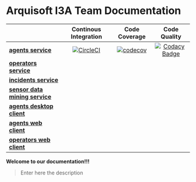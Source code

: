 
# Arquisoft I3A Team Documentation
| | **Continous Integration** | **Code Coverage** | **Code Quality** |
|---|:---:|:---:|:---:|
|**[agents service](https://github.com/asw-i3a/agents-service)**        |[![CircleCI](https://circleci.com/gh/asw-i3a/agents-service/tree/master.svg?style=svg)](https://circleci.com/gh/asw-i3a/agents-service/tree/master)|[![codecov](https://codecov.io/gh/asw-i3a/agents-service/branch/master/graph/badge.svg)](https://codecov.io/gh/asw-i3a/agents-service)|[![Codacy Badge](https://api.codacy.com/project/badge/Grade/e1e90c5a89fd4da6908296545e952c81)](https://www.codacy.com/app/colunga91/agents-service?utm_source=github.com&amp;utm_medium=referral&amp;utm_content=asw-i3a/agents-service&amp;utm_campaign=Badge_Grade)
|**[operators service](https://github.com/asw-i3a/operators-service)** ||
|**[incidents service](https://github.com/asw-i3a/incidents-service)** ||
|**[sensor data mining service](https://github.com/asw-i3a/sensor-data-mining)** ||
|**[agents desktop client](https://github.com/asw-i3a/agents-desktop-client)** ||
|**[agents web client](https://github.com/asw-i3a/agents-web-client)** ||
|**[operators web client](https://github.com/asw-i3a/operators-web-client)** ||


**Welcome to our documentation!!!**
> Enter here the description
